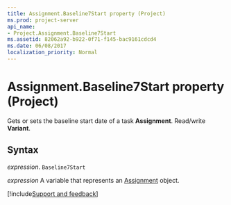 ```yaml
---
title: Assignment.Baseline7Start property (Project)
ms.prod: project-server
api_name:
- Project.Assignment.Baseline7Start
ms.assetid: 82062a92-b922-0f71-f145-bac9161cdcd4
ms.date: 06/08/2017
localization_priority: Normal
---
```



# Assignment.Baseline7Start property (Project)

Gets or sets the baseline start date of a task  **Assignment**. Read/write **Variant**.


## Syntax

_expression_. `Baseline7Start`

_expression_ A variable that represents an [Assignment](./Project.Assignment.md) object.

[!include[Support and feedback](~/includes/feedback-boilerplate.md)]